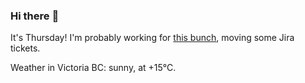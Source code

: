 ### Hi there :wave:

It's Thursday! I'm probably working for [this bunch](https://github.com/kohofinancial), moving some Jira tickets.

Weather in Victoria BC: sunny, at +15°C.
